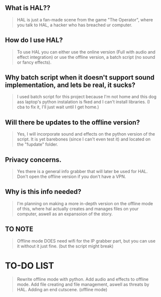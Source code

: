 ## What is HAL??
> HAL is just a fan-made scene from the game "The Operator", where you talk to HAL, a hacker who has breached ur computer.

## How do I use HAL?
> To use HAL you can either use the online version (Full with audio and effect integration) or use the offline version, a batch script (no sound or fancy effects).

## Why batch script when it doesn't support sound implementation, and lets be real, it sucks?
> I used batch script for this project because I'm not home and this dog ass laptop's python instalation is fked and I can't install libraries. (I cba to fix it, I'll just wait until I get home.)

## Will there be updates to the offline version?
> Yes, I will incorporate sound and effects on the python version of the script. It is yet barebones (since I can't even test it) and located on the "fupdate" folder.

## Privacy concerns.
> Yes there is a general info grabber that will later be used for HAL. Don't open the offline version if you don't have a VPN.

## Why is this info needed?
> I'm planning on making a more in-depth version on the offline mode of this, where hal actually creates and manages files on your computer, aswell as an expansoion of the story.

## TO NOTE
> Offline mode DOES need wifi for the IP grabber part, but you can use it without it just fine. (but the script might break)

# TO-DO LIST
> Rewrite offline mode with python.
> Add audio and effects to offline mode.
> Add file creating and file management, aswell as threats by HAL.
> Adding an end cutscene. (offline mode)
